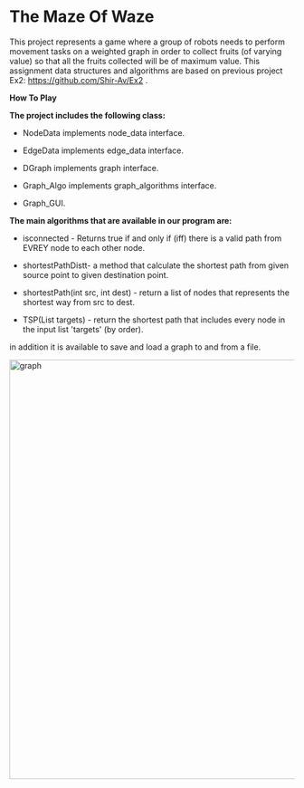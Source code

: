 # The Maze Of Waze


This project represents a game where a group of robots needs to perform movement tasks on a weighted graph in order to collect fruits (of varying value) so that all the fruits collected will be of maximum value.
This assignment data structures and algorithms are based on previous project Ex2: https://github.com/Shir-Av/Ex2 .

**How To Play**





**The project includes the following class:**


- NodeData implements node_data interface.

- EdgeData implements edge_data interface.

- DGraph implements graph interface.

- Graph_Algo implements graph_algorithms interface.

- Graph_GUI.

**The main algorithms that are available in our program are:**

- isconnected - Returns true if and only if (iff) there is a valid path from EVREY node to each other node.

- shortestPathDistt- a method that calculate the shortest path from given source point to given destination point.

- shortestPath(int src, int dest) - return a list of nodes that represents the shortest way from src to dest.

- TSP(List targets) - return the shortest path that includes every node in the input list 'targets' (by order).

in addition it is available to save and load a graph to and from a file.

<img width="741" alt="graph" src="https://user-images.githubusercontent.com/58072903/71782444-8fce5580-2fe2-11ea-86f2-87808ddd8b94.png">



